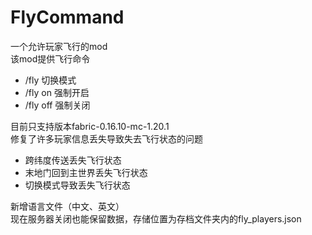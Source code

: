 # FlyCommand
一个允许玩家飞行的mod</br>
该mod提供飞行命令</br>
- /fly 切换模式
- /fly on  强制开启
- /fly off  强制关闭

目前只支持版本fabric-0.16.10-mc-1.20.1</br>
修复了许多玩家信息丢失导致失去飞行状态的问题</br>
- 跨纬度传送丢失飞行状态
- 末地门回到主世界丢失飞行状态
- 切换模式导致丢失飞行状态

新增语言文件（中文、英文）</br>
现在服务器关闭也能保留数据，存储位置为存档文件夹内的fly_players.json</br>
